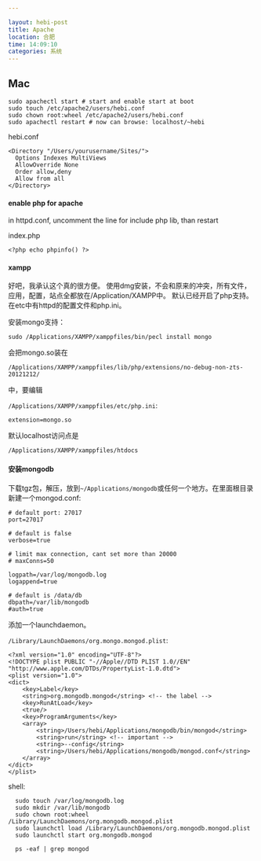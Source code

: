 ```yaml
---

layout: hebi-post
title: Apache
location: 合肥
time: 14:09:10
categories: 系统
---
```


## Mac

```
sudo apachectl start # start and enable start at boot
sudo touch /etc/apache2/users/hebi.conf
sudo chown root:wheel /etc/apache2/users/hebi.conf
sudo apachectl restart # now can browse: localhost/~hebi
```

<!--more-->

hebi.conf

```
<Directory "/Users/yourusername/Sites/">
  Options Indexes MultiViews
  AllowOverride None
  Order allow,deny
  Allow from all
</Directory>
```

#### enable php for apache
in httpd.conf, uncomment the line for include php lib, than restart

index.php

```
<?php echo phpinfo() ?>
```

#### xampp
好吧，我承认这个真的很方便。
使用dmg安装，不会和原来的冲突，所有文件，应用，配置，站点全都放在/Application/XAMPP中。
默认已经开启了php支持。在etc中有httpd的配置文件和php.ini。

安装mongo支持：

```
sudo /Applications/XAMPP/xamppfiles/bin/pecl install mongo
```

会把mongo.so装在

`/Applications/XAMPP/xamppfiles/lib/php/extensions/no-debug-non-zts-20121212/`

中，要编辑

`/Applications/XAMPP/xamppfiles/etc/php.ini`:

```
extension=mongo.so
```

默认localhost访问点是

`/Applications/XAMPP/xamppfiles/htdocs`

#### 安装mongodb
下载tgz包，解压，放到`~/Applications/mongodb`或任何一个地方。在里面根目录新建一个mongod.conf:

```
# default port: 27017
port=27017

# default is false
verbose=true

# limit max connection, cant set more than 20000
# maxConns=50

logpath=/var/log/mongodb.log
logappend=true

# default is /data/db
dbpath=/var/lib/mongodb
#auth=true
```

添加一个launchdaemon。

`/Library/LaunchDaemons/org.mongo.mongod.plist`:

```
<?xml version="1.0" encoding="UTF-8"?>
<!DOCTYPE plist PUBLIC "-//Apple//DTD PLIST 1.0//EN" "http://www.apple.com/DTDs/PropertyList-1.0.dtd">
<plist version="1.0">
<dict>
    <key>Label</key>
    <string>org.mongodb.mongod</string> <!-- the label -->
    <key>RunAtLoad</key>
    <true/>
    <key>ProgramArguments</key>
    <array>
        <string>/Users/hebi/Applications/mongodb/bin/mongod</string>
        <string>run</string> <!-- important -->
        <string>--config</string>
        <string>/Users/hebi/Applications/mongodb/mongod.conf</string>
    </array>
</dict>
</plist>
```

shell:

```
  sudo touch /var/log/mongodb.log
  sudo mkdir /var/lib/mongodb
  sudo chown root:wheel /Library/LaunchDaemons/org.mongodb.mongod.plist
  sudo launchctl load /Library/LaunchDaemons/org.mongodb.mongod.plist
  sudo launchctl start org.mongodb.mongod

  ps -eaf | grep mongod
```

